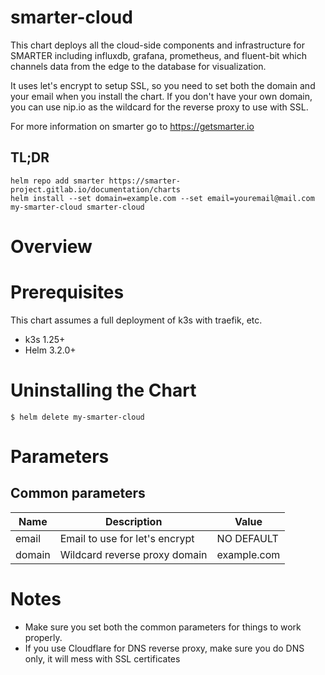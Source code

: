 # smarter-cloud

This chart deploys all the cloud-side components and infrastructure for SMARTER including
influxdb, grafana, prometheus, and fluent-bit which channels data from the edge to the
database for visualization.

It uses let's encrypt to setup SSL, so you need to set both the domain and your email
when you install the chart.  If you don't have your own domain, you can use nip.io as
the wildcard for the reverse proxy to use with SSL.

For more information on smarter go to https://getsmarter.io

## TL;DR

```console
helm repo add smarter https://smarter-project.gitlab.io/documentation/charts
helm install --set domain=example.com --set email=youremail@mail.com my-smarter-cloud smarter-cloud
```

# Overview


# Prerequisites

This chart assumes a full deployment of k3s with traefik, etc.

* k3s 1.25+
* Helm 3.2.0+

# Uninstalling the Chart

```
$ helm delete my-smarter-cloud
```

# Parameters

## Common parameters

| Name | Description | Value |
| ---- | ----------- | ----- |
| email | Email to use for let's encrypt | NO DEFAULT |
| domain | Wildcard reverse proxy domain | example.com |

# Notes

- Make sure you set both the common parameters for things to work properly.
- If you use Cloudflare for DNS reverse proxy, make sure you do DNS only, it will mess with SSL certificates
